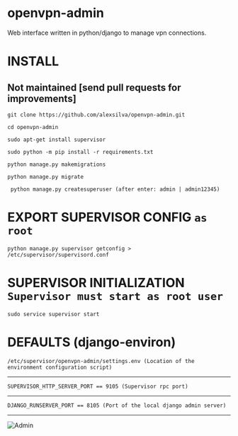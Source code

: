 # openvpn-admin
Web interface written in python/django to manage vpn connections.


# INSTALL

## Not maintained [send pull requests for improvements]

``` git clone https://github.com/alexsilva/openvpn-admin.git ```

``` cd openvpn-admin ```

``` sudo apt-get install supervisor ```

``` sudo python -m pip install -r requirements.txt ```

``` python manage.py makemigrations ```

``` python manage.py migrate ```

``` python manage.py createsuperuser (after enter: admin | admin12345)```

# EXPORT SUPERVISOR CONFIG `as root`

``` python manage.py supervisor getconfig > /etc/supervisor/supervisord.conf ```

# SUPERVISOR INITIALIZATION `Supervisor must start as root user`

``` sudo service supervisor start ```


# DEFAULTS (django-environ)

``` /etc/supervisor/openvpn-admin/settings.env (Location of the environment configuration script) ```

---

``` SUPERVISOR_HTTP_SERVER_PORT == 9105 (Supervisor rpc port) ```

---

``` DJANGO_RUNSERVER_PORT == 8105 (Port of the local django admin server) ```

---

![Admin](https://github.com/alexsilva/openvpn-admin/raw/master/images/vpn.PNG)
